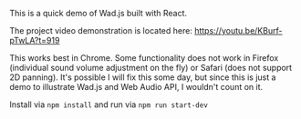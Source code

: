 This is a quick demo of Wad.js built with React.

The project video demonstration is located here:  https://youtu.be/KBurf-pTwLA?t=919

This works best in Chrome.  Some functionality does not work in Firefox (individual sound volume adjustment on the fly) or Safari (does not support 2D panning).  It's possible I will fix this some day, but since this is just a demo to illustrate Wad.js and Web Audio API, I wouldn't count on it.

Install via `npm install` and run via `npm run start-dev`
